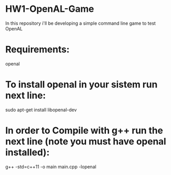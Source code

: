 # HW1-OpenAL-Game
In this repository i'll be developing a simple command line game to test OpenAL

# Requirements:
openal

# To install openal in your sistem run next line:
sudo apt-get install libopenal-dev

# In order to Compile with g++ run the next line (note you must have openal installed):
g++ -std=c++11 -o main main.cpp -lopenal
